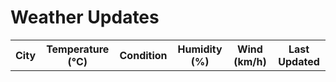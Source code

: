 # Weather Updates

<!-- WEATHER-UPDATE-START -->
<table><tr><th>City</th><th>Temperature (°C)</th><th>Condition</th><th>Humidity (%)</th><th>Wind (km/h)</th><th>Last Updated</th></tr></table>
<!-- WEATHER-UPDATE-END -->
